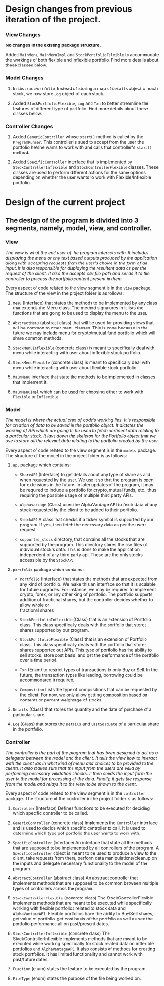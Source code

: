 # Design changes from previous iteration of the project.

### View Changes

**No changes in the existing package structure.**

Added `MainMenu`, `MainMenuImpl` and `StockPortfolioFelxible` to accommodate the workings of both
flexible and inflexible portfolio. Find more details about these classes below.

### Model Changes

1. In `AbstractPortfolio`, Instead of storing a map of `Details` object of each stock, we now
   store `Log` object of each stock.

2. Added `StockPortfolioFlexible`, `Log` and `Txn` to better streamline the features of different
   type of portfolio.
   Find more details about these classes below.

### Controller Changes

1. Added ```GenericController``` whose ```start()``` method is called by the ```ProgramRunner```.
   This controller is sued to accept from the user the portfolio he/she wants to work with and calls
   that controller's ```start()``` method.

2. Added ```SpecificController``` interface that is implemented by ```StockControllerInflexible```
   and ```StockControllerFlexible``` classes. These classes are used to perform different actions
   for the same options depending on whether the user wants to work with Flexible/Inflexible
   portfolio.

# Design of the current project

## The design of the program is divided into 3 segments, namely, model, view, and controller.

### View

*The view is what the end user of the program interacts with.
It includes displaying the menu or any text based outputs produced by the application along with
accepting requests from the user's choice in the form of an input.
It is also responsible for displaying the resultant data as per the request of the client.
It also the accepts csv file path and sends it to the controller to process the portfolio
content present in them.*

Every aspect of code related to the view segment is in the `view` package.
The structure of the view in the project folder is as follows:

1. `Menu` (Interface) that states the methods to be implemented by any class that extends
   the Menu class. The method signatures in it lists the functions that are going to be used to
   display the menu to the user.


2. `AbstractMenu` (abstract class) that will be used for providing views that will be
   common to other menu classes. This is done because in the future we may include menu for
   crypto/mutual fund portfolio which will share common methods.


3. `StockMenuInflexible` (concrete class) is meant to specifically deal with menu while interacting
   with
   user about inflexible stock portfolio.


4. `StockMenuFlexible` (concrete class) is meant to specifically deal with menu while interacting
   with
   user about flexible stock portfolio.


5. `MainMenu` interface that state the methods to be implemented in classes that implement it.


6. `MainMenuImpl` which can be used for choosing either to work with `Flexible` or `Inflexible`.

### Model

*The model is where the actual crux of code’s working lies. It is responsible for creation of
data to be saved in the portfolio object. It dictates the working of API which are going to be
used to fetch pertinent data relating to a particular stock. It lays down the skeleton for the
Portfolio object that we use to store all the relevant data relating to the portfolio created
by the user.*

Every aspect of code related to the view segment is in the `models` package.
The structure of the model in the project folder is as follows:

1. `api` package which contains:
    - `ShareAPI` (Interface) to get details about any type of share as and when requested by the
      user. We use it so that the program is open for extensions in the future. In later updates
      of the program, it may be required to include a portfolio for crypto, mutual funds, etc.,
      thus requiring the possible usage of multiple third party APIs.

    - `AlphaVantage` (Class) uses the AlphaVantage API to fetch data of any stock requested by
      the client to be added to their portfolio.

    - `StockAPI` A class that checks if a ticker symbol is supported by our program.
      If yes, then fetch the necessary data as per the users request.

    - `supported_stocs` directory, that contains all the stocks that are supported by the program.
      This directory stores the csv files of individual stock's data. This is done to make the
      application independent of any third party api. These are the only stocks accessible by
      the `StockAPI`


2. `portfolio` package which contains:
    - `Portfolio` (Interface) that states the methods that are expected from any kind of portfolio.
      We make this an interface so that it is scalable for future upgrades. For instance, we may be
      required to implement crypto, forex, or any other king of portfolio. The portfolio supports
      addition of fractional shares, but the controller decides whether to allow whole or  
      fractional shares

    - `StockPortfolioInflexible` (Class) that is an extension of Portfolio class. This class
      specifically
      deals with the portfolio that stores shares supported by our program.

    - `StockPortfolioFlexible` (Class) that is an extension of Portfolio class. This class
      specifically
      deals with the portfolio that stores shares supported out APIs. This type of portfolio has the
      ability to sell stocks, store cost basis,
      and get the performance of the portfolio over a time period.

    - `Txn` (Enum)  to restrict types of transactions to only Buy or Sell. In the future, the
      transaction types like
      lending, borrowing could be accommodated if required.

    - `Composition` Lists the type of compositions that can be requested by the client.
      For now, we only allow getting composition based on contents or percent weightage of stocks.


3. `Details` (Class) that stores the quantity and the date of purchase of a particular share.


4. `Log` (Class) that stores the `Details` and `lastSoldDate` of a particular share in the
   portfolio.


### Controller

*The controller is the part of the program that has been designed to act as a delegator
between the model and the client. It tells the view how to interact with the client (as in
what kind of menu and choices to be provided to the client). It also makes sure that the
input from the users are valid by performing necessary validation checks. It then sends the
input form the user to the model for processing of the data. Finally, it gets the response from the
model and relays it to the view to be shown to the client.*

Every aspect of code related to the view segment is in the `controller` package.
The structure of the controller in the project folder is as follows:

1. `Controller` (Interface) Defines functions to be executed for deciding which specific controller
   to be called.


2. `GenericController` (concrete class) Implements the `Controller` interface and is used to decide
   which specific controller to call. It is used to determine which type pof portfolio the user
   wants to work with.


3. `SpecificController` (Interface) An interface that state all the methods that are supposed to be
   implemented by all controllers of the program. A `SpecificController` object is meant to be
   used to produce a view to the client, take requests from them, perform data manipulations/cleanup
   on the inputs and delegate necessary functionality to the model of the program.


4. `AbstractController` (abstract class) An abstract controller that implements methods that
   are supposed to be common between multiple types of controllers across the program.


5. `StockControllerFlexible` (concrete class) The StockControllerFlexible implements methods that
   are meant to be executed while specifically working with flexible portfolios related to stock
   data and `AlphaVantageAPI`. Flexible portfolios have the ability to Buy/Sell shares, get value of
   portfolio, get cost basis of the portfolio as well as see the portfolio performance all on
   past/present dates.


6. `StockControllerInflexible` (concrete class) The StockControllerInflexible implements methods
   that are meant to
   be executed while working specifically for stock related data on inflexible portfolios
   and `AlphaVantageAPI`. It also consists of
   methods for creating stock portfolios. It has limited functionality and cannot work with
   past/future dates.


7. `Function` (enum) states the feature to be executed by the program.


8. `FileType` (enum) states the purpose of the file being worked on.



